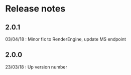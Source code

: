 # Release notes

## 2.0.1
03/04/18 :  Minor fix to RenderEngine, update MS endpoint

## 2.0.0
23/03/18 : Up version number
